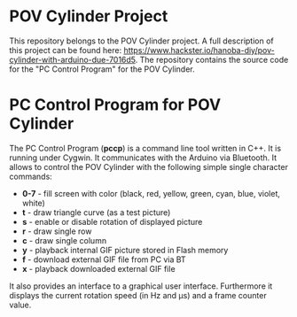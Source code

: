 # POV Cylinder Project

This repository belongs to the POV Cylinder project. A full description of this project can be found here: https://www.hackster.io/hanoba-diy/pov-cylinder-with-arduino-due-7016d5. 
The repository contains the source code for the "PC Control Program" for the POV Cylinder.


# PC Control Program for POV Cylinder

The PC Control Program (**pccp**) is a command line tool written in C++. It is running under Cygwin. It communicates with the Arduino via Bluetooth. It allows to control the POV Cylinder with the following simple single character commands:

- **0-7** - fill screen with color (black, red, yellow, green, cyan, blue, violet, white)
- **t** - draw triangle curve (as a test picture)
- **s** - enable or disable rotation of displayed picture
- **r** - draw single row 
- **c** - draw single column
- **y** - playback internal GIF picture stored in Flash memory
- **f** - download external GIF file from PC via BT
- **x** - playback downloaded external GIF file

It also provides an interface to a graphical user interface. Furthermore it displays the current rotation speed (in Hz and µs) and a frame counter value.

